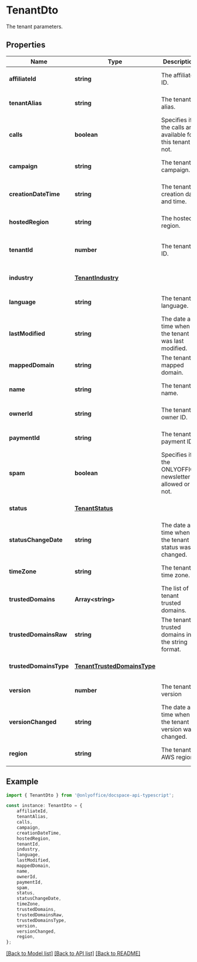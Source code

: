 # TenantDto

The tenant parameters.

## Properties

Name | Type | Description | Notes
------------ | ------------- | ------------- | -------------
**affiliateId** | **string** | The affiliate ID. | [optional] [default to undefined]
**tenantAlias** | **string** | The tenant alias. | [optional] [default to undefined]
**calls** | **boolean** | Specifies if the calls are available for this tenant or not. | [optional] [default to undefined]
**campaign** | **string** | The tenant campaign. | [optional] [default to undefined]
**creationDateTime** | **string** | The tenant creation date and time. | [optional] [readonly] [default to undefined]
**hostedRegion** | **string** | The hosted region. | [optional] [default to undefined]
**tenantId** | **number** | The tenant ID. | [optional] [readonly] [default to undefined]
**industry** | [**TenantIndustry**](TenantIndustry.md) |  | [optional] [default to undefined]
**language** | **string** | The tenant language. | [optional] [default to undefined]
**lastModified** | **string** | The date and time when the tenant was last modified. | [optional] [default to undefined]
**mappedDomain** | **string** | The tenant mapped domain. | [optional] [default to undefined]
**name** | **string** | The tenant name. | [optional] [default to undefined]
**ownerId** | **string** | The tenant owner ID. | [optional] [default to undefined]
**paymentId** | **string** | The tenant payment ID. | [optional] [default to undefined]
**spam** | **boolean** | Specifies if the ONLYOFFICE newsletter is allowed or not. | [optional] [default to undefined]
**status** | [**TenantStatus**](TenantStatus.md) |  | [optional] [default to undefined]
**statusChangeDate** | **string** | The date and time when the tenant status was changed. | [optional] [readonly] [default to undefined]
**timeZone** | **string** | The tenant time zone. | [optional] [default to undefined]
**trustedDomains** | **Array&lt;string&gt;** | The list of tenant trusted domains. | [optional] [default to undefined]
**trustedDomainsRaw** | **string** | The tenant trusted domains in the string format. | [optional] [default to undefined]
**trustedDomainsType** | [**TenantTrustedDomainsType**](TenantTrustedDomainsType.md) |  | [optional] [default to undefined]
**version** | **number** | The tenant version | [optional] [default to undefined]
**versionChanged** | **string** | The date and time when the tenant version was changed. | [optional] [default to undefined]
**region** | **string** | The tenant AWS region. | [optional] [default to undefined]

## Example

```typescript
import { TenantDto } from '@onlyoffice/docspace-api-typescript';

const instance: TenantDto = {
    affiliateId,
    tenantAlias,
    calls,
    campaign,
    creationDateTime,
    hostedRegion,
    tenantId,
    industry,
    language,
    lastModified,
    mappedDomain,
    name,
    ownerId,
    paymentId,
    spam,
    status,
    statusChangeDate,
    timeZone,
    trustedDomains,
    trustedDomainsRaw,
    trustedDomainsType,
    version,
    versionChanged,
    region,
};
```

[[Back to Model list]](../README.md#documentation-for-models) [[Back to API list]](../README.md#documentation-for-api-endpoints) [[Back to README]](../README.md)
